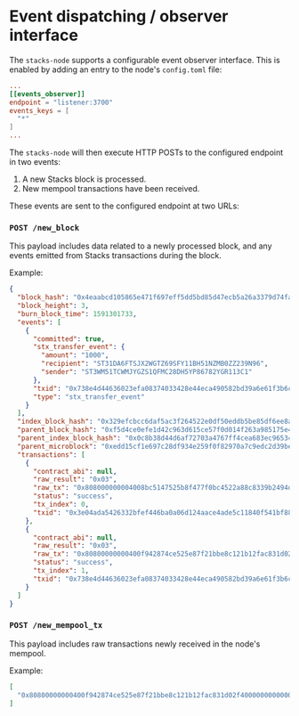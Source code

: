 # Event dispatching / observer interface

The `stacks-node` supports a configurable event observer interface.
This is enabled by adding an entry to the node's `config.toml` file:

```toml
...
[[events_observer]]
endpoint = "listener:3700"
events_keys = [
  "*"
]
...
```

The `stacks-node` will then execute HTTP POSTs to the configured
endpoint in two events:

1. A new Stacks block is processed.
2. New mempool transactions have been received.

These events are sent to the configured endpoint at two URLs:


### `POST /new_block`

This payload includes data related to a newly processed block,
and any events emitted from Stacks transactions during the block.

Example:

```json
{
  "block_hash": "0x4eaabcd105865e471f697eff5dd5bd85d47ecb5a26a3379d74fae0ae87c40904",
  "block_height": 3,
  "burn_block_time": 1591301733,
  "events": [
    {
      "committed": true,
      "stx_transfer_event": {
        "amount": "1000",
        "recipient": "ST31DA6FTSJX2WGTZ69SFY11BH51NZMB0ZZ239N96",
        "sender": "ST3WM51TCWMJYGZS1QFMC28DH5YP86782YGR113C1"
      },
      "txid": "0x738e4d44636023efa08374033428e44eca490582bd39a6e61f3b6cf749b4214c",
      "type": "stx_transfer_event"
    }
  ],
  "index_block_hash": "0x329efcbcc6daf5ac3f264522e0df50eddb5be85df6ee8a9fc2384c54274d7afc",
  "parent_block_hash": "0xf5d4ce0efe1d42c963d615ce57f0d014f263a985175e4ece766eceff10e0a358",
  "parent_index_block_hash": "0x0c8b38d44d6af72703a4767ff4cea683ec965346d9e9a7ded2d773fb4f257c28",
  "parent_microblock": "0xedd15cf1e697c28df934e259f0f82970a7c9edc2d39bef04bdd0d422116235c6",
  "transactions": [
    {
      "contract_abi": null,
      "raw_result": "0x03",
      "raw_tx": "0x808000000004008bc5147525b8f477f0bc4522a88c8339b2494db50000000000000002000000000000000001015814daf929d8700af344987681f44e913890a12e38550abe8e40f149ef5269f40f4008083a0f2e0ddf65dcd05ecfc151c7ff8a5308ad04c77c0e87b5aeadad31010200000000040000000000000000000000000000000000000000000000000000000000000000",
      "status": "success",
      "tx_index": 0,
      "txid": "0x3e04ada5426332bfef446ba0a06d124aace4ade5c11840f541bf88e2e919faf6"
    },
    {
      "contract_abi": null,
      "raw_result": "0x03",
      "raw_tx": "0x80800000000400f942874ce525e87f21bbe8c121b12fac831d02f4000000000000000000000000000003e800006ae29867aec4b0e4f776bebdcea7f6d9a24eeff370c8c739defadfcbb52659b30736ad4af021e8fb741520a6c65da419fdec01989fdf0032fc1838f427a9a36102010000000000051ac2d519faccba2e435f3272ff042b89435fd160ff00000000000003e800000000000000000000000000000000000000000000000000000000000000000000",
      "status": "success",
      "tx_index": 1,
      "txid": "0x738e4d44636023efa08374033428e44eca490582bd39a6e61f3b6cf749b4214c"
    }
  ]
}
```


### `POST /new_mempool_tx`

This payload includes raw transactions newly received in the
node's mempool.

Example:

```json
[
  "0x80800000000400f942874ce525e87f21bbe8c121b12fac831d02f4000000000000000000000000000003e800006ae29867aec4b0e4f776bebdcea7f6d9a24eeff370c8c739defadfcbb52659b30736ad4af021e8fb741520a6c65da419fdec01989fdf0032fc1838f427a9a36102010000000000051ac2d519faccba2e435f3272ff042b89435fd160ff00000000000003e800000000000000000000000000000000000000000000000000000000000000000000"
]
```

